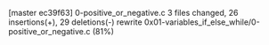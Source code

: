 [master ec39f63] 0-positive_or_negative.c
 3 files changed, 26 insertions(+), 29 deletions(-)
 rewrite 0x01-variables_if_else_while/0-positive_or_negative.c (81%)
